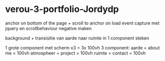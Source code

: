 # verou-3-portfolio-Jordydp
anchor on bottom of the page +
scroll to anchor on load
event capture met jquery en scrollbehaviour negative maken



background + transisitie van aarde naar ruimte in 1 component steken

1 grote component met scherm x3 = 3x 100vh
    3 component:
    aarde = about me = 100vh
    atmospheer = project = 100vh
    ruimte = contact = 100vh
    
      
